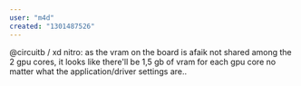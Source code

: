 ```yaml
---
user: "m4d"
created: "1301487526"
---
```


@circuitb / xd nitro: as the vram on the board is afaik not shared among the 2 gpu cores, it looks like there'll be 1,5 gb of vram for each gpu core no matter what the application/driver settings are..

